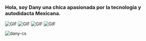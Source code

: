 ### Hola, soy Dany una chica apasionada por la tecnología y autodidacta Mexicana.
<img alt="GIF" src="https://media.giphy.com/media/XAxylRMCdpbEWUAvr8/giphy.gif" />
<img alt="GIF" src="https://media.giphy.com/media/fsEaZldNC8A1PJ3mwp/giphy.gif" />
<img alt="GIF" src = "https://media.giphy.com/media/ln7z2eWriiQAllfVcn/giphy.gif" />
<img alt="GIF" src="https://media.giphy.com/media/iFmw13LV1hHhViPPWz/giphy.gif" />

![dany-cs](https://github-readme-stats.vercel.app/api?username=dany-cs&show_icons=true&theme=radical)

<!--
**dany-cs/dany-cs** is a ✨ _special_ ✨ repository because its `README.md` (this file) appears on your GitHub profile.

Here are some ideas to get you started:

- 🔭 I’m currently working on ...
- 🌱 I’m currently learning ...
- 👯 I’m looking to collaborate on ...
- 🤔 I’m looking for help with ...
- 💬 Ask me about ...
- 📫 How to reach me: ...
- 😄 Pronouns: ...
- ⚡ Fun fact: ...
-->
 
